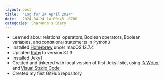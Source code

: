 ```yaml
---
layout: post
title:  "Log for 24 April 2024"
date:   2024-04-24 14:00:45 -0700
categories: Sharonda's Diary
---
```


* Learned about relational operators, Boolean operators, Boolean variables, and conditional statements in Python3
* Installed [Homebrew](https://brew.sh/) under macOS 12.7.4
* Updated [Ruby](https://www.ruby-lang.org/en/) to version 3.1.3
* Installed [Jekyll](https://jekyllrb.com/)
* Created and tinkered with local version of first Jekyll site, using [iA Writer](https://ia.net/writer) and [Visual Studio Code](https://code.visualstudio.com/)
* Created my first GitHub repository